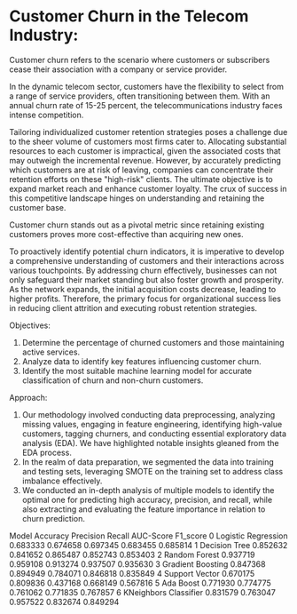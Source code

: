 
# Customer Churn in the Telecom Industry:

Customer churn refers to the scenario where customers or subscribers cease their association with a company or service provider.

In the dynamic telecom sector, customers have the flexibility to select from a range of service providers, often transitioning between them. With an annual churn rate of 15-25 percent, the telecommunications industry faces intense competition.

Tailoring individualized customer retention strategies poses a challenge due to the sheer volume of customers most firms cater to. Allocating substantial resources to each customer is impractical, given the associated costs that may outweigh the incremental revenue. However, by accurately predicting which customers are at risk of leaving, companies can concentrate their retention efforts on these "high-risk" clients. The ultimate objective is to expand market reach and enhance customer loyalty. The crux of success in this competitive landscape hinges on understanding and retaining the customer base.

Customer churn stands out as a pivotal metric since retaining existing customers proves more cost-effective than acquiring new ones.

To proactively identify potential churn indicators, it is imperative to develop a comprehensive understanding of customers and their interactions across various touchpoints. By addressing churn effectively, businesses can not only safeguard their market standing but also foster growth and prosperity. As the network expands, the initial acquisition costs decrease, leading to higher profits. Therefore, the primary focus for organizational success lies in reducing client attrition and executing robust retention strategies.

Objectives:
1. Determine the percentage of churned customers and those maintaining active services.
2. Analyze data to identify key features influencing customer churn.
3. Identify the most suitable machine learning model for accurate classification of churn and non-churn customers.

Approach:
1. Our methodology involved conducting data preprocessing, analyzing missing values, engaging in feature engineering, identifying high-value customers, tagging churners, and conducting essential exploratory data analysis (EDA). We have highlighted notable insights gleaned from the EDA process.
2. In the realm of data preparation, we segmented the data into training and testing sets, leveraging SMOTE on the training set to address class imbalance effectively.
3. We conducted an in-depth analysis of multiple models to identify the optimal one for predicting high accuracy, precision, and recall, while also extracting and evaluating the feature importance in relation to churn prediction.

Model 	Accuracy 	Precision 	Recall 	AUC-Score 	F1_score
0 	Logistic Regression 	0.683333 	0.674658 	0.697345 	0.683455 	0.685814
1 	Decision Tree 	0.852632 	0.841652 	0.865487 	0.852743 	0.853403
2 	Random Forest 	0.937719 	0.959108 	0.913274 	0.937507 	0.935630
3 	Gradient Boosting 	0.847368 	0.894949 	0.784071 	0.846818 	0.835849
4 	Support Vector 	0.670175 	0.809836 	0.437168 	0.668149 	0.567816
5 	Ada Boost 	0.771930 	0.774775 	0.761062 	0.771835 	0.767857
6 	KNeighbors Classifier 	0.831579 	0.763047 	0.957522 	0.832674 	0.849294

